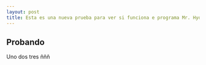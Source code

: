 ```yaml
---
layout: post
title: Esta es una nueva prueba para ver si funciona e programa Mr. Hyde
---
```


## Probando

Uno dos tres ñññ
